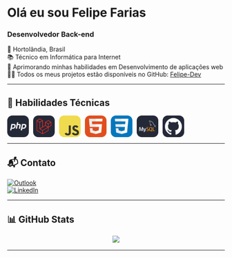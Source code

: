 
# Olá eu sou **Felipe Farias**

### Desenvolvedor Back-end

📍 Hortolândia, Brasil  
📚 Técnico em Informática para Internet  
🌱 Aprimorando minhas habilidades em Desenvolvimento de aplicações web  
👨‍💻 Todos os meus projetos estão disponíveis no GitHub: [Felipe-Dev](https://github.com/Felipe-dev01?tab=repositories)

---

## 🚀 **Habilidades Técnicas**

<div style="display: flex; align-items: center; flex-wrap: wrap; gap: 10px;"> <img height="50" src="https://github.com/tandpfun/skill-icons/raw/main/icons/PHP-Dark.svg" title="PHP"/> <img height="50" src="https://github.com/tandpfun/skill-icons/raw/main/icons/Laravel-Dark.svg" title="Laravel"/> <img height="50" src="https://github.com/tandpfun/skill-icons/raw/main/icons/JavaScript.svg" title="JavaScript"/> <img height="50" src="https://github.com/tandpfun/skill-icons/raw/main/icons/HTML.svg" title="HTML"/> <img height="50" src="https://github.com/tandpfun/skill-icons/raw/main/icons/CSS.svg" title="CSS"/> <img height="50" src="https://raw.githubusercontent.com/tandpfun/skill-icons/65dea6c4eaca7da319e552c09f4cf5a9a8dab2c8/icons/MySQL-Dark.svg" title="MySQL"/> <img height="50" src="https://raw.githubusercontent.com/tandpfun/skill-icons/main/icons/Github-Dark.svg" title="GitHub"/> </div>

---

## 📬 **Contato**

[![Outlook](https://img.icons8.com/color/48/000000/microsoft-outlook-2019.png)](mailto:farias_felipe@outlook.com.br)  
[![LinkedIn](https://skillicons.dev/icons?i=linkedin)](https://www.linkedin.com/in/devfelipefarias/)

---

## 📊 **GitHub Stats**

<div align="center"> <img width="40%" src="https://github-readme-stats.vercel.app/api/top-langs/?username=Felipe-dev01&layout=compact&show_icons=true&theme=dark"/> </div>

---

